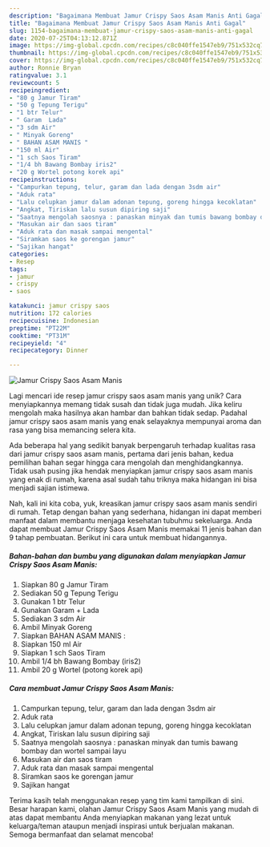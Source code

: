 ```yaml
---
description: "Bagaimana Membuat Jamur Crispy Saos Asam Manis Anti Gagal"
title: "Bagaimana Membuat Jamur Crispy Saos Asam Manis Anti Gagal"
slug: 1154-bagaimana-membuat-jamur-crispy-saos-asam-manis-anti-gagal
date: 2020-07-25T04:13:12.871Z
image: https://img-global.cpcdn.com/recipes/c8c040ffe1547eb9/751x532cq70/jamur-crispy-saos-asam-manis-foto-resep-utama.jpg
thumbnail: https://img-global.cpcdn.com/recipes/c8c040ffe1547eb9/751x532cq70/jamur-crispy-saos-asam-manis-foto-resep-utama.jpg
cover: https://img-global.cpcdn.com/recipes/c8c040ffe1547eb9/751x532cq70/jamur-crispy-saos-asam-manis-foto-resep-utama.jpg
author: Ronnie Bryan
ratingvalue: 3.1
reviewcount: 5
recipeingredient:
- "80 g Jamur Tiram"
- "50 g Tepung Terigu"
- "1 btr Telur"
- " Garam  Lada"
- "3 sdm Air"
- " Minyak Goreng"
- " BAHAN ASAM MANIS "
- "150 ml Air"
- "1 sch Saos Tiram"
- "1/4 bh Bawang Bombay iris2"
- "20 g Wortel potong korek api"
recipeinstructions:
- "Campurkan tepung, telur, garam dan lada dengan 3sdm air"
- "Aduk rata"
- "Lalu celupkan jamur dalam adonan tepung, goreng hingga kecoklatan"
- "Angkat, Tiriskan lalu susun dipiring saji"
- "Saatnya mengolah saosnya : panaskan minyak dan tumis bawang bombay dan wortel sampai layu"
- "Masukan air dan saos tiram"
- "Aduk rata dan masak sampai mengental"
- "Siramkan saos ke gorengan jamur"
- "Sajikan hangat"
categories:
- Resep
tags:
- jamur
- crispy
- saos

katakunci: jamur crispy saos 
nutrition: 172 calories
recipecuisine: Indonesian
preptime: "PT22M"
cooktime: "PT31M"
recipeyield: "4"
recipecategory: Dinner

---
```



![Jamur Crispy Saos Asam Manis](https://img-global.cpcdn.com/recipes/c8c040ffe1547eb9/751x532cq70/jamur-crispy-saos-asam-manis-foto-resep-utama.jpg)

Lagi mencari ide resep jamur crispy saos asam manis yang unik? Cara menyiapkannya memang tidak susah dan tidak juga mudah. Jika keliru mengolah maka hasilnya akan hambar dan bahkan tidak sedap. Padahal jamur crispy saos asam manis yang enak selayaknya mempunyai aroma dan rasa yang bisa memancing selera kita.



Ada beberapa hal yang sedikit banyak berpengaruh terhadap kualitas rasa dari jamur crispy saos asam manis, pertama dari jenis bahan, kedua pemilihan bahan segar hingga cara mengolah dan menghidangkannya. Tidak usah pusing jika hendak menyiapkan jamur crispy saos asam manis yang enak di rumah, karena asal sudah tahu triknya maka hidangan ini bisa menjadi sajian istimewa.


Nah, kali ini kita coba, yuk, kreasikan jamur crispy saos asam manis sendiri di rumah. Tetap dengan bahan yang sederhana, hidangan ini dapat memberi manfaat dalam membantu menjaga kesehatan tubuhmu sekeluarga. Anda dapat membuat Jamur Crispy Saos Asam Manis memakai 11 jenis bahan dan 9 tahap pembuatan. Berikut ini cara untuk membuat hidangannya.

<!--inarticleads1-->

##### Bahan-bahan dan bumbu yang digunakan dalam menyiapkan Jamur Crispy Saos Asam Manis:

1. Siapkan 80 g Jamur Tiram
1. Sediakan 50 g Tepung Terigu
1. Gunakan 1 btr Telur
1. Gunakan  Garam + Lada
1. Sediakan 3 sdm Air
1. Ambil  Minyak Goreng
1. Siapkan  BAHAN ASAM MANIS :
1. Siapkan 150 ml Air
1. Siapkan 1 sch Saos Tiram
1. Ambil 1/4 bh Bawang Bombay (iris2)
1. Ambil 20 g Wortel (potong korek api)




<!--inarticleads2-->

##### Cara membuat Jamur Crispy Saos Asam Manis:

1. Campurkan tepung, telur, garam dan lada dengan 3sdm air
1. Aduk rata
1. Lalu celupkan jamur dalam adonan tepung, goreng hingga kecoklatan
1. Angkat, Tiriskan lalu susun dipiring saji
1. Saatnya mengolah saosnya : panaskan minyak dan tumis bawang bombay dan wortel sampai layu
1. Masukan air dan saos tiram
1. Aduk rata dan masak sampai mengental
1. Siramkan saos ke gorengan jamur
1. Sajikan hangat




Terima kasih telah menggunakan resep yang tim kami tampilkan di sini. Besar harapan kami, olahan Jamur Crispy Saos Asam Manis yang mudah di atas dapat membantu Anda menyiapkan makanan yang lezat untuk keluarga/teman ataupun menjadi inspirasi untuk berjualan makanan. Semoga bermanfaat dan selamat mencoba!
